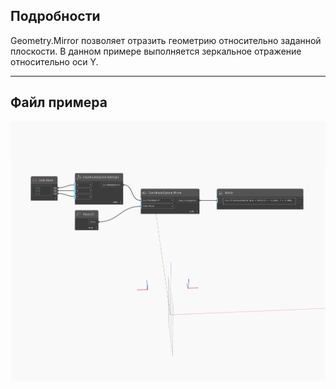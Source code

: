 ## Подробности
Geometry.Mirror позволяет отразить геометрию относительно заданной плоскости. В данном примере выполняется зеркальное отражение относительно оси Y.
___
## Файл примера

![Mirror](./Autodesk.DesignScript.Geometry.CoordinateSystem.Mirror_img.jpg)

